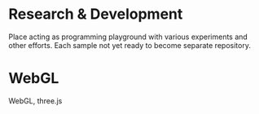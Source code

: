 # Research & Development

Place acting as programming playground with various experiments and other efforts. Each sample not yet ready to become separate repository.

# WebGL
WebGL, three.js

